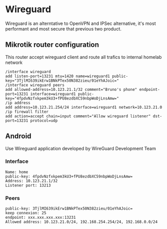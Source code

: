 # Wireguard

Wireguard is an alterntative to OpenVPN and IPSec alternative, it's most performant and most secure that previous two product.

## Mikrotik router configuration

This router accept wireguard client and route all trafics to internal homelab network

```
/interface wireguard
add listen-port=13231 mtu=1420 name=wireguard1 public-key="3TjlMI639ikErw1BNkPTex50N382zieu/01eYhAJoic="
/interface wireguard peers
add allowed-address=10.123.21.1/32 comment="Bruno's phone" endpoint-port=13231 interface=wireguard1 public-key="4fpdvNzfxkpem3kU3+fPU8ezdbXC59nbpWoDjLnsAmw="
/ip address
add address=10.123.21.254/24 interface=wireguard1 network=10.123.21.0
/ip firewall filter
add action=accept chain=input comment="Allow wireguard listener" dst-port=13231 protocol=udp
```

## Android

Use Wireguard application developed by WireGuard Development Team

### Interface
```
Name: home
public-key: 4fpdvNzfxkpem3kU3+fPU8ezdbXC59nbpWoDjLnsAmw=
Address: 10.123.21.1/32
Listener port: 13213
```

### Peers
```
public-key: 3TjlMI639ikErw1BNkPTex50N382zieu/01eYhAJoic=
keep connexion: 25
endpoint: xxx.xxx.xxx.xxx:13231
Allowed address: 10.123.21.0/24, 192.168.254.254/24, 192.168.0.0/24
```
